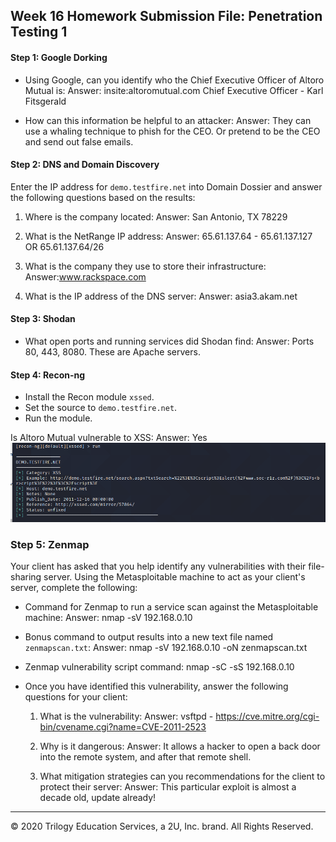 ## Week 16 Homework Submission File: Penetration Testing 1

#### Step 1: Google Dorking


- Using Google, can you identify who the Chief Executive Officer of Altoro Mutual is:
Answer: insite:altoromutual.com Chief Executive Officer - Karl Fitsgerald

- How can this information be helpful to an attacker:
Answer: They can use a whaling technique to phish for the CEO.  Or pretend to be the CEO and send out false emails.


#### Step 2: DNS and Domain Discovery

Enter the IP address for `demo.testfire.net` into Domain Dossier and answer the following questions based on the results:

  1. Where is the company located: 
Answer: San Antonio, TX 78229

  2. What is the NetRange IP address:
Answer: 65.61.137.64 - 65.61.137.127 OR 65.61.137.64/26

  3. What is the company they use to store their infrastructure:
Answer:www.rackspace.com

  4. What is the IP address of the DNS server:
Answer: asia3.akam.net


#### Step 3: Shodan

- What open ports and running services did Shodan find:
Answer: Ports 80, 443, 8080.  These are Apache servers.

#### Step 4: Recon-ng

- Install the Recon module `xssed`. 
- Set the source to `demo.testfire.net`. 
- Run the module. 

Is Altoro Mutual vulnerable to XSS: 
Answer: Yes
![Proof](altoro-xss.png)

### Step 5: Zenmap

Your client has asked that you help identify any vulnerabilities with their file-sharing server. Using the Metasploitable machine to act as your client's server, complete the following:

- Command for Zenmap to run a service scan against the Metasploitable machine: 
Answer: nmap -sV  192.168.0.10
 
- Bonus command to output results into a new text file named `zenmapscan.txt`:
Answer: nmap -sV 192.168.0.10 -oN zenmapscan.txt

- Zenmap vulnerability script command: nmap -sC -sS 192.168.0.10

- Once you have identified this vulnerability, answer the following questions for your client:
  1. What is the vulnerability:
Answer: vsftpd - https://cve.mitre.org/cgi-bin/cvename.cgi?name=CVE-2011-2523

  2. Why is it dangerous:
Answer: It allows a hacker to open a back door into the remote system, and after that remote shell.

  3. What mitigation strategies can you recommendations for the client to protect their server:
Answer: This particular exploit is almost a decade old, update already!

---
© 2020 Trilogy Education Services, a 2U, Inc. brand. All Rights Reserved.  

